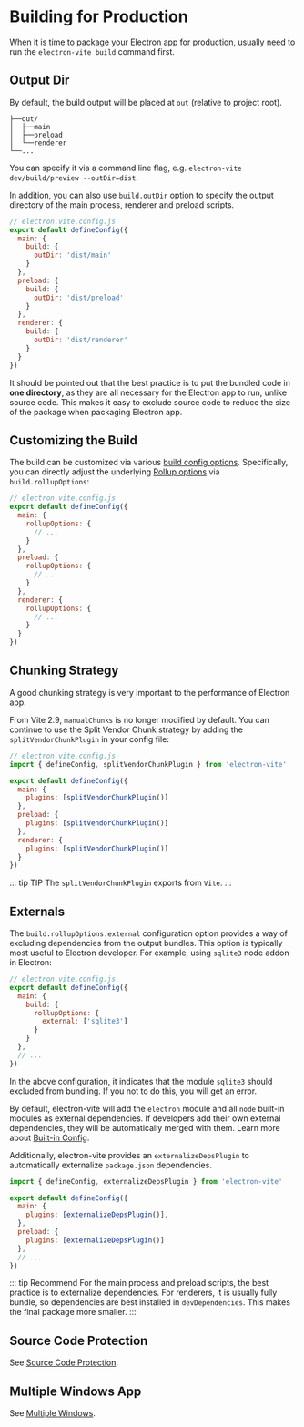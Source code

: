 # Building for Production

When it is time to package your Electron app for production, usually need to run the `electron-vite build` command first.

## Output Dir

By default, the build output will be placed at `out` (relative to project root).

```
├──out/
│  ├──main
│  ├──preload
│  └──renderer
└──...
```

You can specify it via a command line flag, e.g. `electron-vite dev/build/preview --outDir=dist`.

In addition, you can also use `build.outDir` option to specify the output directory of the main process, renderer and preload scripts.

```js
// electron.vite.config.js
export default defineConfig({
  main: {
    build: {
      outDir: 'dist/main'
    }
  },
  preload: {
    build: {
      outDir: 'dist/preload'
    }
  },
  renderer: {
    build: {
      outDir: 'dist/renderer'
    }
  }
})
```

It should be pointed out that the best practice is to put the bundled code in **one directory**, as they are all necessary for the Electron app to run, unlike source code. This makes it easy to exclude source code to reduce the size of the package when packaging Electron app.

## Customizing the Build

The build can be customized via various [build config options](https://vitejs.dev/config/build-options.html). Specifically, you can directly adjust the underlying [Rollup options](https://rollupjs.org/guide/en/#big-list-of-options) via `build.rollupOptions`:

```js
// electron.vite.config.js
export default defineConfig({
  main: {
    rollupOptions: {
      // ...
    }
  },
  preload: {
    rollupOptions: {
      // ...
    }
  },
  renderer: {
    rollupOptions: {
      // ...
    }
  }
})
```

## Chunking Strategy

A good chunking strategy is very important to the performance of Electron app.

From Vite 2.9, `manualChunks` is no longer modified by default. You can continue to use the Split Vendor Chunk strategy by adding the `splitVendorChunkPlugin` in your config file:

```js
// electron.vite.config.js
import { defineConfig, splitVendorChunkPlugin } from 'electron-vite'

export default defineConfig({
  main: {
    plugins: [splitVendorChunkPlugin()]
  },
  preload: {
    plugins: [splitVendorChunkPlugin()]
  },
  renderer: {
    plugins: [splitVendorChunkPlugin()]
  }
})
```

::: tip TIP
The `splitVendorChunkPlugin` exports from `Vite`.
:::

## Externals

The `build.rollupOptions.external` configuration option provides a way of excluding dependencies from the output bundles. This option is typically most useful to Electron developer. For example, using `sqlite3` node addon in Electron:

```js
// electron.vite.config.js
export default defineConfig({
  main: {
    build: {
      rollupOptions: {
        external: ['sqlite3']
      }
    }
  },
  // ...
})
```

In the above configuration, it indicates that the module `sqlite3` should excluded from bundling. If you not to do this, you will get an error.

By default, electron-vite will add the `electron` module and all `node` built-in modules as external dependencies. If developers add their own external dependencies, they will be automatically merged with them. Learn more about [Built-in Config](/config/#built-in-config).

Additionally, electron-vite provides an `externalizeDepsPlugin` to automatically externalize `package.json` dependencies.

```js
import { defineConfig, externalizeDepsPlugin } from 'electron-vite'

export default defineConfig({
  main: {
    plugins: [externalizeDepsPlugin()],
  },
  preload: {
    plugins: [externalizeDepsPlugin()]
  },
  // ...
})
```

::: tip Recommend
For the main process and preload scripts, the best practice is to externalize dependencies. For renderers, it is usually fully bundle, so dependencies are best installed in `devDependencies`. This makes the final package more smaller.
:::

## Source Code Protection

See [Source Code Protection](/guide/source-code-protection).

## Multiple Windows App

See [Multiple Windows](/guide/mutli-windows).
